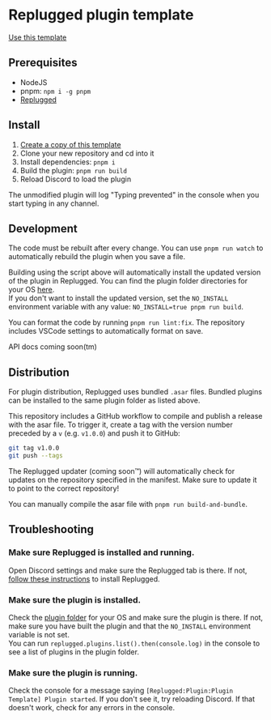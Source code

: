 # Replugged plugin template

[Use this template](https://github.com/replugged-org/plugin-template/generate)

## Prerequisites

- NodeJS
- pnpm: `npm i -g pnpm`
- [Replugged](https://github.com/replugged-org/replugged#installation)

## Install

1. [Create a copy of this template](https://github.com/replugged-org/plugin-template/generate)
2. Clone your new repository and cd into it
3. Install dependencies: `pnpm i`
4. Build the plugin: `pnpm run build`
5. Reload Discord to load the plugin

The unmodified plugin will log "Typing prevented" in the console when you start typing in any
channel.

## Development

The code must be rebuilt after every change. You can use `pnpm run watch` to automatically rebuild
the plugin when you save a file.

Building using the script above will automatically install the updated version of the plugin in
Replugged. You can find the plugin folder directories for your OS
[here](https://github.com/replugged-org/replugged#installing-plugins-and-themes).  
If you don't want to install the updated version, set the `NO_INSTALL` environment variable with any
value: `NO_INSTALL=true pnpm run build`.

You can format the code by running `pnpm run lint:fix`. The repository includes VSCode settings to
automatically format on save.

API docs coming soon(tm)

## Distribution

For plugin distribution, Replugged uses bundled `.asar` files. Bundled plugins can be installed to
the same plugin folder as listed above.

This repository includes a GitHub workflow to compile and publish a release with the asar file. To
trigger it, create a tag with the version number preceded by a `v` (e.g. `v1.0.0`) and push it to
GitHub:

```sh
git tag v1.0.0
git push --tags
```

The Replugged updater (coming soon™) will automatically check for updates on the repository
specified in the manifest. Make sure to update it to point to the correct repository!

You can manually compile the asar file with `pnpm run build-and-bundle`.

## Troubleshooting

### Make sure Replugged is installed and running.

Open Discord settings and make sure the Replugged tab is there. If not,
[follow these instructions](https://github.com/replugged-org/replugged#installation) to install
Replugged.

### Make sure the plugin is installed.

Check the [plugin folder](https://github.com/replugged-org/replugged#installing-plugins-and-themes)
for your OS and make sure the plugin is there. If not, make sure you have built the plugin and that
the `NO_INSTALL` environment variable is not set.  
You can run `replugged.plugins.list().then(console.log)` in the console to see a list of plugins in
the plugin folder.

### Make sure the plugin is running.

Check the console for a message saying `[Replugged:Plugin:Plugin Template] Plugin started`. If you
don't see it, try reloading Discord. If that doesn't work, check for any errors in the console.
